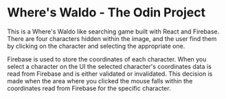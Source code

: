 <h1>Where's Waldo - The Odin Project</h1>

This is a Where's Waldo like searching game built with React and Firebase. There are four characters hidden within the image, and the user find them by clicking on the character and selecting the appropriate one.

Firebase is used to store the coordinates of each character. When you select a character on the UI the selected character's coordinates data is read from Firebase and is either validated or invalidated. This decision is made when the area where you clicked the mouse falls within the coordinates read from Firebase for the specific character.
